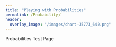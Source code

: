 ```yaml
---
title: "Playing with Probabilities"
permalink: /Probability/
header:
  overlay_image: "/images/chart-35773_640.png"
---
```

Probabilities Test Page
